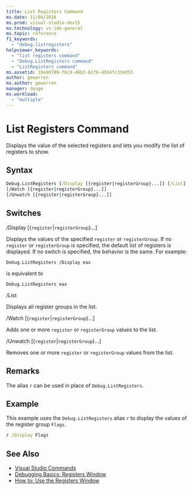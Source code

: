 ```yaml
---
title: List Registers Command
ms.date: 11/04/2016
ms.prod: visual-studio-dev15
ms.technology: vs-ide-general
ms.topic: reference
f1_keywords:
  - "debug.listregisters"
helpviewer_keywords:
  - "list registers command"
  - "Debug.ListRegisters command"
  - "ListRegisters command"
ms.assetid: 19a9d789-f6c9-46b3-b1f6-4934fc33e055
author: gewarren
ms.author: gewarren
manager: douge
ms.workload:
  - "multiple"
---
```

# List Registers Command
Displays the value of the selected registers and lets you modify the list of registers to show.

## Syntax

```cmd
Debug.ListRegisters [/Display [{register|registerGroup}...]] [/List]
[/Watch [{register|registerGroup}...]]
[/Unwatch [{register|registerGroup}...]]
```

## Switches
 /Display [{`register`&#124;`registerGroup`}...]

 Displays the values of the specified `register` or `registerGroup`. If no `register` or `registerGroup` is specified, the default list of registers is displayed. If no switch is specified, the behavior is the same. For example:

 `Debug.ListRegisters /Display eax`

 is equivalent to

 `Debug.ListRegisters eax`

 /List

 Displays all register groups in the list.

 /Watch [{`register`&#124;`registerGroup`}...]

 Adds one or more `register` or `registerGroup` values to the list.

 /Unwatch [{`register`&#124;`registerGroup`}...]

 Removes one or more `register` or `registerGroup` values from the list.

## Remarks
 The alias `r` can be used in place of `Debug.ListRegisters`.

## Example
 This example uses the `Debug.ListRegisters` alias `r` to display the values of the register group `Flags`.

```cmd
r /Display Flags
```

## See Also

- [Visual Studio Commands](../../ide/reference/visual-studio-commands.md)
- [Debugging Basics: Registers Window](../../debugger/debugging-basics-registers-window.md)
- [How to: Use the Registers Window](../../debugger/how-to-use-the-registers-window.md)